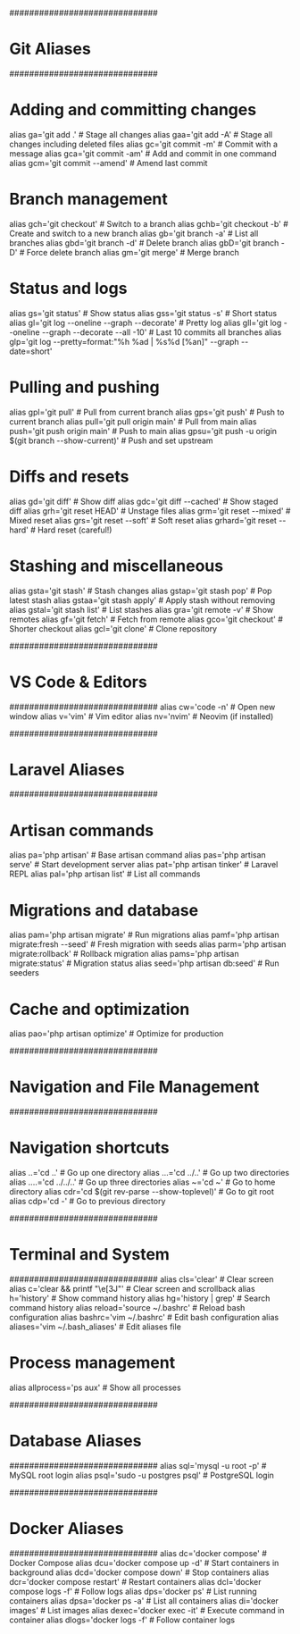 ##############################
# Git Aliases
##############################
# Adding and committing changes
alias ga='git add .'                     # Stage all changes
alias gaa='git add -A'                   # Stage all changes including deleted files
alias gc='git commit -m'                 # Commit with a message
alias gca='git commit -am'               # Add and commit in one command
alias gcm='git commit --amend'           # Amend last commit

# Branch management
alias gch='git checkout'                 # Switch to a branch
alias gchb='git checkout -b'             # Create and switch to a new branch
alias gb='git branch -a'                 # List all branches
alias gbd='git branch -d'                # Delete branch
alias gbD='git branch -D'                # Force delete branch
alias gm='git merge'                     # Merge branch

# Status and logs
alias gs='git status'                    # Show status
alias gss='git status -s'                # Short status
alias gl='git log --oneline --graph --decorate'  # Pretty log
alias gll='git log --oneline --graph --decorate --all -10'  # Last 10 commits all branches
alias glp='git log --pretty=format:"%h %ad | %s%d [%an]" --graph --date=short'

# Pulling and pushing
alias gpl='git pull'                     # Pull from current branch
alias gps='git push'                     # Push to current branch
alias pull='git pull origin main'       # Pull from main
alias push='git push origin main'       # Push to main
alias gpsu='git push -u origin $(git branch --show-current)'  # Push and set upstream

# Diffs and resets
alias gd='git diff'                      # Show diff
alias gdc='git diff --cached'           # Show staged diff
alias grh='git reset HEAD'              # Unstage files
alias grm='git reset --mixed'           # Mixed reset
alias grs='git reset --soft'            # Soft reset
alias grhard='git reset --hard'         # Hard reset (careful!)

# Stashing and miscellaneous
alias gsta='git stash'                   # Stash changes
alias gstap='git stash pop'             # Pop latest stash
alias gstaa='git stash apply'           # Apply stash without removing
alias gstal='git stash list'            # List stashes
alias gra='git remote -v'               # Show remotes
alias gf='git fetch'                    # Fetch from remote
alias gco='git checkout'                # Shorter checkout
alias gcl='git clone'                   # Clone repository

##############################
# VS Code & Editors
##############################
alias cw='code -n'                      # Open new window
alias v='vim'                           # Vim editor
alias nv='nvim'                         # Neovim (if installed)

##############################
# Laravel Aliases
##############################
# Artisan commands
alias pa='php artisan'                  # Base artisan command
alias pas='php artisan serve'           # Start development server
alias pat='php artisan tinker'          # Laravel REPL
alias pal='php artisan list'            # List all commands

# Migrations and database
alias pam='php artisan migrate'         # Run migrations
alias pamf='php artisan migrate:fresh --seed'  # Fresh migration with seeds
alias parm='php artisan migrate:rollback'      # Rollback migration
alias pams='php artisan migrate:status' # Migration status
alias seed='php artisan db:seed'        # Run seeders

# Cache and optimization
alias pao='php artisan optimize'        # Optimize for production

##############################
# Navigation and File Management
##############################
# Navigation shortcuts
alias ..='cd ..'                        # Go up one directory
alias ...='cd ../..'                    # Go up two directories
alias ....='cd ../../..'                # Go up three directories
alias ~='cd ~'                          # Go to home directory
alias cdr='cd $(git rev-parse --show-toplevel)'  # Go to git root
alias cdp='cd -'                        # Go to previous directory

##############################
# Terminal and System
##############################
alias cls='clear'                       # Clear screen
alias c='clear && printf "\e[3J"'       # Clear screen and scrollback
alias h='history'                       # Show command history
alias hg='history | grep'               # Search command history
alias reload='source ~/.bashrc'         # Reload bash configuration
alias bashrc='vim ~/.bashrc'            # Edit bash configuration
alias aliases='vim ~/.bash_aliases'     # Edit aliases file

# Process management
alias allprocess='ps aux'               # Show all processes

##############################
# Database Aliases
##############################
alias sql='mysql -u root -p'           # MySQL root login
alias psql='sudo -u postgres psql'     # PostgreSQL login

##############################
# Docker Aliases
##############################
alias dc='docker compose'              # Docker Compose
alias dcu='docker compose up -d'       # Start containers in background
alias dcd='docker compose down'        # Stop containers
alias dcr='docker compose restart'     # Restart containers
alias dcl='docker compose logs -f'     # Follow logs
alias dps='docker ps'                  # List running containers
alias dpsa='docker ps -a'              # List all containers
alias di='docker images'               # List images
alias dexec='docker exec -it'          # Execute command in container
alias dlogs='docker logs -f'           # Follow container logs
